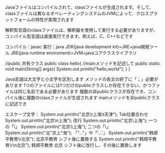 Javaファイルはコンパイルされて、classファイルが生成されます。そして、classファイルは異なるオペレーティングシステムのJVMによって、クロスプラットフォームの特性が実現されます

解釈型言語のclassファイルは、解釈器を使用して実行する必要がありますが、コンパイル型言語は直接実行できます。例えば、C、C++などです

コンパイル：javac
実行：java
JDK(java development kit)=JRE+java開発ツール
JRE(java runtime enviroment)=JVM+javaコアクラスライブラリ

//public 共有クラス
public class hello{
	//mainメソッドを記述して
	public static void main(String[] args){
		System.out.println("hello,world");
	}
}

Java言語は大文字と小文字を区別します
メソッドの各文の終了に「；」必要があります
1つのファイルには1つだけのpublicクラスしか存在できない、かつファイルは同じ名前である必要があります
複数の非publicクラスが存在でき、コンパイル後に複数のclassファイルが生成されます
mainメソッドを非publicクラスに記述でき

エスケープ文字：
System.out.println("北京\t上海\t天津"); Tab位置合わせ
System.out.println("北京\n上海"); 改行
System.out.println("北京\\上海"); 一つの「\」
System.out.println("北京\\\\上海"); 二つの「\」
System.out.println("北\"京上\"海"); 「"…"」や「'…'」
System.out.println("韩顺平教育\r北京");
北京平教育 シフト後に置換する
System.out.println("韩顺平教育\r\n北京");
韩顺平教育
北京
シフト後に改行し、その後に置換します